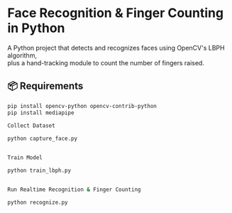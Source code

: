 # Face Recognition & Finger Counting in Python

A Python project that detects and recognizes faces using OpenCV's LBPH algorithm,  
plus a hand-tracking module to count the number of fingers raised.

## 📦 Requirements
```bash
pip install opencv-python opencv-contrib-python
pip install mediapipe
 
Collect Dataset

python capture_face.py


Train Model

python train_lbph.py


Run Realtime Recognition & Finger Counting

python recognize.py